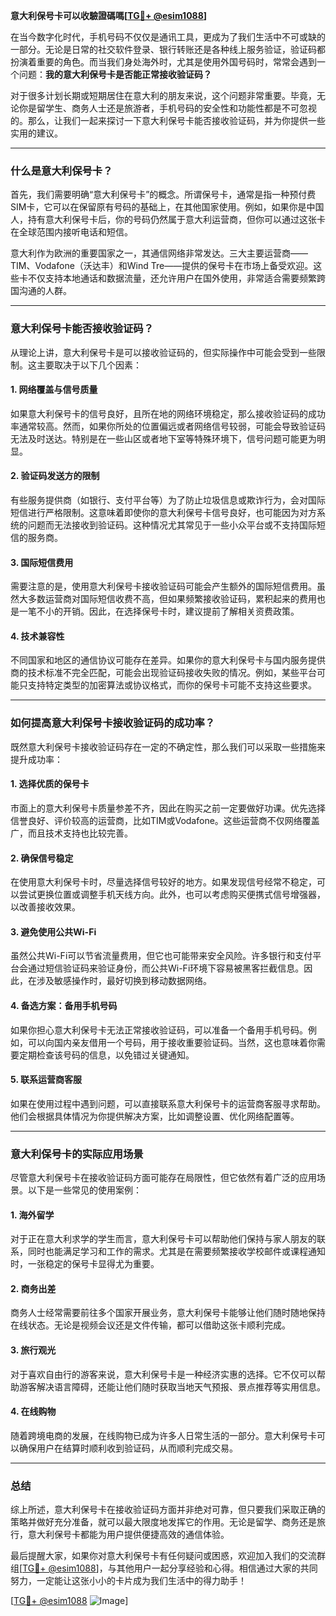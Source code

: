 **意大利保号卡可以收驗證碼嗎[[TG💪+ @esim1088](https://t.me/s/esim1088)]**

在当今数字化时代，手机号码不仅仅是通讯工具，更成为了我们生活中不可或缺的一部分。无论是日常的社交软件登录、银行转账还是各种线上服务验证，验证码都扮演着重要的角色。而当我们身处海外时，尤其是使用外国号码时，常常会遇到一个问题：**我的意大利保号卡是否能正常接收验证码？**

对于很多计划长期或短期居住在意大利的朋友来说，这个问题非常重要。毕竟，无论你是留学生、商务人士还是旅游者，手机号码的安全性和功能性都是不可忽视的。那么，让我们一起来探讨一下意大利保号卡能否接收验证码，并为你提供一些实用的建议。

---

### **什么是意大利保号卡？**

首先，我们需要明确“意大利保号卡”的概念。所谓保号卡，通常是指一种预付费SIM卡，它可以在保留原有号码的基础上，在其他国家使用。例如，如果你是中国人，持有意大利保号卡后，你的号码仍然属于意大利运营商，但你可以通过这张卡在全球范围内接听电话和短信。

意大利作为欧洲的重要国家之一，其通信网络非常发达。三大主要运营商——TIM、Vodafone（沃达丰）和Wind Tre——提供的保号卡在市场上备受欢迎。这些卡不仅支持本地通话和数据流量，还允许用户在国外使用，非常适合需要频繁跨国沟通的人群。

---

### **意大利保号卡能否接收验证码？**

从理论上讲，意大利保号卡是可以接收验证码的，但实际操作中可能会受到一些限制。这主要取决于以下几个因素：

#### **1. 网络覆盖与信号质量**
如果意大利保号卡的信号良好，且所在地的网络环境稳定，那么接收验证码的成功率通常较高。然而，如果你所处的位置偏远或者网络信号较弱，可能会导致验证码无法及时送达。特别是在一些山区或者地下室等特殊环境下，信号问题可能更为明显。

#### **2. 验证码发送方的限制**
有些服务提供商（如银行、支付平台等）为了防止垃圾信息或欺诈行为，会对国际短信进行严格限制。这意味着即使你的意大利保号卡信号良好，也可能因为对方系统的问题而无法接收到验证码。这种情况尤其常见于一些小众平台或不支持国际短信的服务商。

#### **3. 国际短信费用**
需要注意的是，使用意大利保号卡接收验证码可能会产生额外的国际短信费用。虽然大多数运营商对国际短信收费不高，但如果频繁接收验证码，累积起来的费用也是一笔不小的开销。因此，在选择保号卡时，建议提前了解相关资费政策。

#### **4. 技术兼容性**
不同国家和地区的通信协议可能存在差异。如果你的意大利保号卡与国内服务提供商的技术标准不完全匹配，可能会出现验证码接收失败的情况。例如，某些平台可能只支持特定类型的加密算法或协议格式，而你的保号卡可能不支持这些要求。

---

### **如何提高意大利保号卡接收验证码的成功率？**

既然意大利保号卡接收验证码存在一定的不确定性，那么我们可以采取一些措施来提升成功率：

#### **1. 选择优质的保号卡**
市面上的意大利保号卡质量参差不齐，因此在购买之前一定要做好功课。优先选择信誉良好、评价较高的运营商，比如TIM或Vodafone。这些运营商不仅网络覆盖广，而且技术支持也比较完善。

#### **2. 确保信号稳定**
在使用意大利保号卡时，尽量选择信号较好的地方。如果发现信号经常不稳定，可以尝试更换位置或调整手机天线方向。此外，也可以考虑购买便携式信号增强器，以改善接收效果。

#### **3. 避免使用公共Wi-Fi**
虽然公共Wi-Fi可以节省流量费用，但它也可能带来安全风险。许多银行和支付平台会通过短信验证码来验证身份，而公共Wi-Fi环境下容易被黑客拦截信息。因此，在涉及敏感操作时，最好切换到移动数据网络。

#### **4. 备选方案：备用手机号码**
如果你担心意大利保号卡无法正常接收验证码，可以准备一个备用手机号码。例如，可以向国内亲友借用一个号码，用于接收重要验证码。当然，这也意味着你需要定期检查该号码的信息，以免错过关键通知。

#### **5. 联系运营商客服**
如果在使用过程中遇到问题，可以直接联系意大利保号卡的运营商客服寻求帮助。他们会根据具体情况为你提供解决方案，比如调整设置、优化网络配置等。

---

### **意大利保号卡的实际应用场景**

尽管意大利保号卡在接收验证码方面可能存在局限性，但它依然有着广泛的应用场景。以下是一些常见的使用案例：

#### **1. 海外留学**
对于正在意大利求学的学生而言，意大利保号卡可以帮助他们保持与家人朋友的联系，同时也能满足学习和工作的需求。尤其是在需要频繁接收学校邮件或课程通知时，一张稳定的保号卡显得尤为重要。

#### **2. 商务出差**
商务人士经常需要前往多个国家开展业务，意大利保号卡能够让他们随时随地保持在线状态。无论是视频会议还是文件传输，都可以借助这张卡顺利完成。

#### **3. 旅行观光**
对于喜欢自由行的游客来说，意大利保号卡是一种经济实惠的选择。它不仅可以帮助游客解决语言障碍，还能让他们随时获取当地天气预报、景点推荐等实用信息。

#### **4. 在线购物**
随着跨境电商的发展，在线购物已成为许多人日常生活的一部分。意大利保号卡可以确保用户在结算时顺利收到验证码，从而顺利完成交易。

---

### **总结**

综上所述，意大利保号卡在接收验证码方面并非绝对可靠，但只要我们采取正确的策略并做好充分准备，就可以最大限度地发挥它的作用。无论是留学、商务还是旅行，意大利保号卡都能为用户提供便捷高效的通信体验。

最后提醒大家，如果你对意大利保号卡有任何疑问或困惑，欢迎加入我们的交流群组[[TG💪+ @esim1088](https://t.me/s/esim1088)]，与其他用户一起分享经验和心得。相信通过大家的共同努力，一定能让这张小小的卡片成为我们生活中的得力助手！

[[TG💪+ @esim1088](https://t.me/s/esim1088) ![Image](https://i.postimg.cc/4NQfJmqS/Snipaste-2025-05-13-00-14-12.png)]